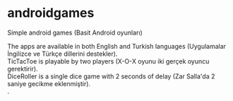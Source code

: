 # androidgames
Simple android games (Basit Android oyunları)

The apps are available in both English and Turkish languages (Uygulamalar İngilizce ve Türkçe dillerini destekler). <br />
TicTacToe is playable by two players (X-O-X oyunu iki gerçek oyuncu gerektirir). <br />
DiceRoller is a single dice game with 2 seconds of delay (Zar Salla'da 2 saniye gecikme eklenmiştir). <br />
.
